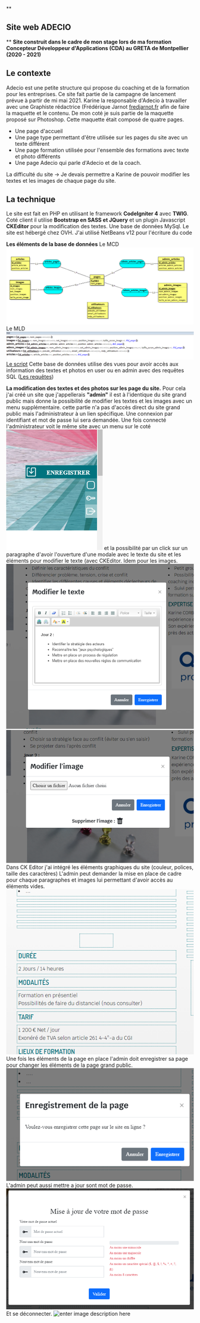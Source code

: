 **

## Site web ADECIO

**
**Site construit dans le cadre de mon stage lors de ma formation Concepteur Développeur d'Applications (CDA) au GRETA de Montpellier (2020 - 2021)**

## **Le contexte**

Adecio est une petite structure qui propose du coaching et de la formation pour les entreprises. Ce site fait partie de la campagne de lancement prévue à partir de mi mai 2021.
Karine la responsable d'Adecio à travailler avec une Graphiste rédactrice (Frédérique Jarnot [fredjarnot.fr](fredjarnot.fr) afin de faire la maquette et le contenu.
De mon coté je suis partie de la maquette proposé sur Photoshop. Cette maquette était composé de quatre pages.
 - Une page d'accueil
 - Une page type permettant d'être utilisée sur les  pages du site avec
   un texte différent
 - Une page formation utilisée pour l'ensemble des formations avec texte
   et photo différents
 - Une  page Adecio qui parle d'Adecio et de la coach.

La difficulté du site -> Je devais permettre a Karine de pouvoir modifier les textes et les images de chaque page du site.

## **La technique**

Le site est fait en PHP en utilisant le framework **CodeIgniter 4** avec **TWIG**.
Coté client il utilise **Bootstrap en SASS et JQuery** et un plugin Javascript **CKEditor** pour la modification des textes.
Une base de données MySql.
Le site est hébergé chez OVH.
J'ai utilisé NetBeans v12 pour l'écriture du code

**Les éléments de la base de données**
Le MCD
![enter image description here](https://github.com/Michel-Cavaud/Adecio/blob/master/dossierConception/MCD%20SQL.png)
Le MLD
![enter image description here](https://github.com/Michel-Cavaud/Adecio/blob/master/dossierConception/MLD%20SQL.png)
[Le script](https://github.com/Michel-Cavaud/Adecio/blob/master/dossierConception/adecio.sql) 
Cette base de données utilise des vues pour avoir accès aux information des textes et photos en user ou en admin avec des requêtes SQL ([Les requêtes](https://github.com/Michel-Cavaud/Adecio/blob/master/dossierConception/requetes%20vues.sql))

**La modification des textes et des photos sur les page du site.**
Pour cela j'ai créé un site que j'appellerais **"admin"** il est à l'identique du site grand public mais donne la possibilité de modifier les textes et les images avec un menu supplémentaire. cette partie n'a pas d'accès direct du site grand public mais l'administrateur à un lien spécifique. Une connexion par identifiant et mot de passe lui sera demandée.
Une fois connecté l'administrateur voit le même site avec un menu sur le coté ![enter image description here](https://github.com/Michel-Cavaud/Adecio/blob/master/dossierConception/menu%20admin.png) et la possibilité par un click sur un paragraphe d'avoir l'ouverture d'une modale avec le texte du site et les éléments pour modifier le texte (avec CKEditor. Idem pour les images.
![enter image description here](https://github.com/Michel-Cavaud/Adecio/blob/master/dossierConception/modification%20texte.png)
![enter image description here](https://github.com/Michel-Cavaud/Adecio/blob/master/dossierConception/modification%20image.png)
Dans CK Editor j'ai intégré les éléments graphiques du site (couleur, polices, taille des caractères)
L'admin peut demander la mise en place de cadre pour chaque paragraphes et images lui permettant d'avoir accès au éléments vides.
![enter image description here](https://github.com/Michel-Cavaud/Adecio/blob/master/dossierConception/cadre%20admin.png)
Une fois les éléments de la page en place l'admin doit enregistrer sa page pour changer les éléments de la page grand public.
![enter image description here](https://github.com/Michel-Cavaud/Adecio/blob/master/dossierConception/eng%20page.png)
L'admin peut aussi mettre a jour sont mot de passe.
![enter image description here](https://github.com/Michel-Cavaud/Adecio/blob/master/dossierConception/maj%20mdp.png)
Et se déconnecter.
![enter image description here](https://github.com/Michel-Cavaud/Adecio/blob/master/dossierConception/menu%20admin%20d%C3%A9connexion.png)
